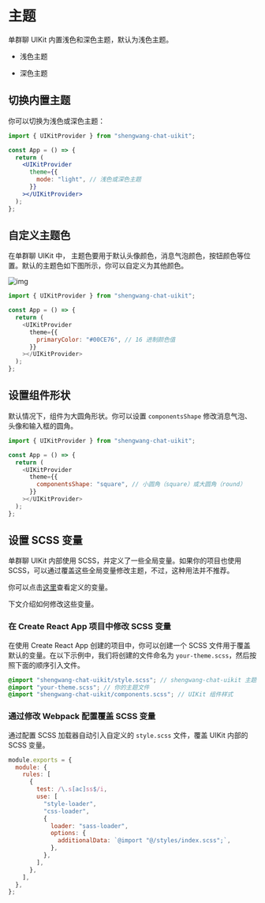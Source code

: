 # 主题

<Toc />

单群聊 UIKit 内置浅色和深色主题，默认为浅色主题。

- 浅色主题

<ImageGallery>
  <ImageItem src="/images/uikit/chatuikit/web/light_mode.png" title="浅色主题" />
</ImageGallery>

- 深色主题

<ImageGallery>
  <ImageItem src="/images/uikit/chatuikit/web/dark_mode.png" title="深色主题" />
</ImageGallery>

## 切换内置主题

你可以切换为浅色或深色主题：

```jsx
import { UIKitProvider } from "shengwang-chat-uikit";

const App = () => {
  return (
    <UIKitProvider
      theme={{
        mode: "light", // 浅色或深色主题
      }}
    ></UIKitProvider>
  );
};
```

## 自定义主题色

在单群聊 UIKit 中， 主题色要用于默认头像颜色，消息气泡颜色，按钮颜色等位置。默认的主题色如下图所示，你可以自定义为其他颜色。

![img](/images/uikit/chatuikit/web/image.png)

```javascript
import { UIKitProvider } from "shengwang-chat-uikit";

const App = () => {
  return (
    <UIKitProvider
      theme={{
        primaryColor: "#00CE76", // 16 进制颜色值
      }}
    ></UIKitProvider>
  );
};
```

## 设置组件形状

默认情况下，组件为大圆角形状。你可以设置 `componentsShape` 修改消息气泡、头像和输入框的圆角。

```javascript
import { UIKitProvider } from "shengwang-chat-uikit";

const App = () => {
  return (
    <UIKitProvider
      theme={{
        componentsShape: "square", // 小圆角（square）或大圆角（round）
      }}
    ></UIKitProvider>
  );
};
```

## 设置 SCSS 变量

单群聊 UIKit 内部使用 SCSS，并定义了一些全局变量。如果你的项目也使用 SCSS，可以通过覆盖这些全局变量修改主题，不过，这种用法并不推荐。

你可以点击[这里](https://github.com/shengwang/shengwang-UIKit-web/blob/dev/common/style/themes/default.scss)查看定义的变量。

下文介绍如何修改这些变量。

### 在 Create React App 项目中修改 SCSS 变量

在使用 Create React App 创建的项目中，你可以创建一个 SCSS 文件用于覆盖默认的变量。在以下示例中，我们将创建的文件命名为 `your-theme.scss`，然后按照下面的顺序引入文件。

```scss
@import "shengwang-chat-uikit/style.scss"; // shengwang-chat-uikit 主题
@import "your-theme.scss"; // 你的主题文件
@import "shengwang-chat-uikit/components.scss"; // UIKit 组件样式
```

### 通过修改 Webpack 配置覆盖 SCSS 变量

通过配置 SCSS 加载器自动引入自定义的 `style.scss` 文件，覆盖 UIKit 内部的 SCSS 变量。

```javascript
module.exports = {
  module: {
    rules: [
      {
        test: /\.s[ac]ss$/i,
        use: [
          "style-loader",
          "css-loader",
          {
            loader: "sass-loader",
            options: {
              additionalData: `@import "@/styles/index.scss";`,
            },
          },
        ],
      },
    ],
  },
};
```

